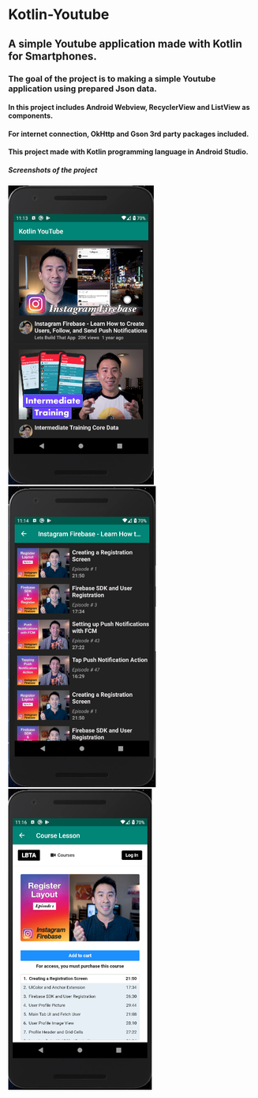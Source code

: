 # Kotlin-Youtube
## A simple Youtube application made with Kotlin for Smartphones.
### The goal of the project is to making a simple Youtube application using prepared Json data.
#### In this project includes Android Webview, RecyclerView and ListView as components.
#### For internet connection, OkHttp and Gson 3rd party packages included.
#### This project made with Kotlin programming language in Android Studio.
##### Screenshots of the project
![ScreenShot1](https://github.com/DorukanE/Kotlin-Youtube/blob/master/images/screenshot1.png)
![ScreenShot2](https://github.com/DorukanE/Kotlin-Youtube/blob/master/images/screenshot2.png)
![ScreenShot3](https://github.com/DorukanE/Kotlin-Youtube/blob/master/images/screenshot3.png)


